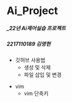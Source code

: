 # Ai_Project

##### _22년 Ai제어실습 프로젝트
##### 2217110189 김영현

+ 깃허브 사용법
     + 생성 및 삭제
     + 파일 삽입 및 변경
            
* vim
     * vim 단축키

